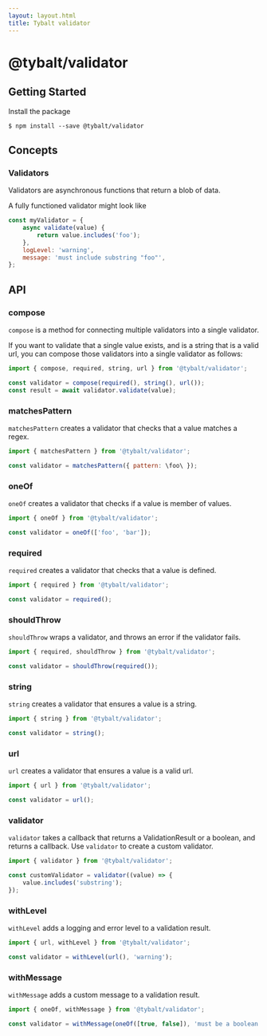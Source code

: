 ```yaml
---
layout: layout.html
title: Tybalt validator
---
```


# @tybalt/validator

## Getting Started

Install the package

```shell
$ npm install --save @tybalt/validator
```

## Concepts

### Validators

Validators are asynchronous functions that return a blob of data.

A fully functioned validator might look like

```javascript
const myValidator = {
    async validate(value) {
        return value.includes('foo');
    },
    logLevel: 'warning',
    message: 'must include substring "foo"',
};
```

## API

### compose

`compose` is a method for connecting multiple validators into a single validator.

If you want to validate that a single value exists, and is a string that is a valid url,
you can compose those validators into a single validator as follows:

```javascript
import { compose, required, string, url } from '@tybalt/validator';

const validator = compose(required(), string(), url());
const result = await validator.validate(value);
```

### matchesPattern

`matchesPattern` creates a validator that checks that a value matches a regex.

```javascript
import { matchesPattern } from '@tybalt/validator';

const validator = matchesPattern({ pattern: \foo\ });
```

### oneOf

`oneOf` creates a validator that checks if a value is member of values.

```javascript
import { oneOf } from '@tybalt/validator';

const validator = oneOf(['foo', 'bar']);
```

### required

`required` creates a validator that checks that a value is defined.

```javascript
import { required } from '@tybalt/validator';

const validator = required();
```

### shouldThrow

`shouldThrow` wraps a validator, and throws an error if the validator fails.

```javascript
import { required, shouldThrow } from '@tybalt/validator';

const validator = shouldThrow(required());
```

### string

`string` creates a validator that ensures a value is a string.

```javascript
import { string } from '@tybalt/validator';

const validator = string();
```

### url

`url` creates a validator that ensures a value is a valid url.

```javascript
import { url } from '@tybalt/validator';

const validator = url();
```

### validator

`validator` takes a callback that returns a ValidationResult or a boolean, and returns a callback. Use `validator`
to create a custom validator.

```javascript
import { validator } from '@tybalt/validator';

const customValidator = validator((value) => {
    value.includes('substring');
});
```

### withLevel

`withLevel` adds a logging and error level to a validation result.

```javascript
import { url, withLevel } from '@tybalt/validator';

const validator = withLevel(url(), 'warning');
```

### withMessage

`withMessage` adds a custom message to a validation result.

```javascript
import { oneOf, withMessage } from '@tybalt/validator';

const validator = withMessage(oneOf([true, false]), 'must be a boolean');
```
